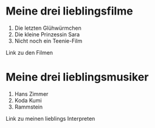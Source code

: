 # Meine drei lieblingsfilme

1. Die letzten Glühwürmchen
2. Die kleine Prinzessin Sara
3. Nicht noch ein Teenie-Film

Link zu den Filmen


# Meine drei lieblingsmusiker


1. Hans Zimmer
2. Koda Kumi
3. Rammstein


Link zu meinen lieblings Interpreten




